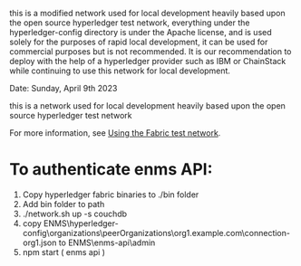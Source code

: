 this is a modified network used for local development heavily based upon the open source hyperledger test network,
everything under the hyperledger-config directory is under the Apache license, and is used solely for the purposes of rapid
local development, it can be used for commercial purposes but is not recommended. It is our recommendation to deploy with
the help of a hyperledger provider such as IBM or ChainStack while continuing to use this network for local development.

Date:
Sunday, April 9th 2023

this is a network used for local development heavily based upon the open source hyperledger test network

For more information, see [Using the Fabric test network](https://hyperledger-fabric.readthedocs.io/en/latest/test_network.html).

# To authenticate enms API:

1. Copy hyperledger fabric binaries to ./bin folder
2. Add bin folder to path
3. ./network.sh up -s couchdb
4. copy ENMS\hyperledger-config\organizations\peerOrganizations\org1.example.com\connection-org1.json to ENMS\enms-api\admin
5. npm start ( enms api )
